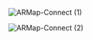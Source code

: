![ARMap-Connect (1)](https://github.com/s1f10210254/ArMapSns/assets/85672296/fa78385a-955d-4f1e-a76d-ca34f2b92120)




![ARMap-Connect (2)](https://github.com/s1f10210254/ArMapSns/assets/85672296/d603f5d8-d906-43ec-b2fb-e5434da349a6)

